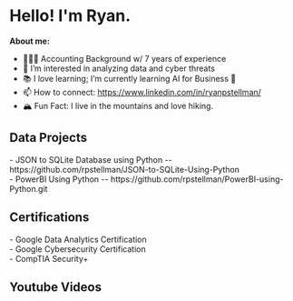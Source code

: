 <h1> Hello! I'm Ryan.</h1>

<b>About me:</b>
- 🕵🏻‍♂️ Accounting Background w/ 7 years of experience
- 👀 I’m interested in analyzing data and cyber threats
- 📚 I love learning; I’m currently learning AI for Business 🤖
- 📫 How to connect: https://www.linkedin.com/in/ryanpstellman/
- 🏔️ Fun Fact: I live in the mountains and love hiking.

<h2> Data Projects</h2>
- JSON to SQLite Database using Python -- https://github.com/rpstellman/JSON-to-SQLite-Using-Python  <br/>
- PowerBI Using Python -- https://github.com/rpstellman/PowerBI-using-Python.git <br/>

<h2> Certifications</h2>
- Google Data Analytics Certification <br/>
- Google Cybersecurity Certification <br/>
- CompTIA Security+ <br/>

<h2> Youtube Videos</h2>

<!---
rpstellman/rpstellman is a ✨ special ✨ repository because its `README.md` (this file) appears on your GitHub profile.
You can click the Preview link to take a look at your changes.
--->
